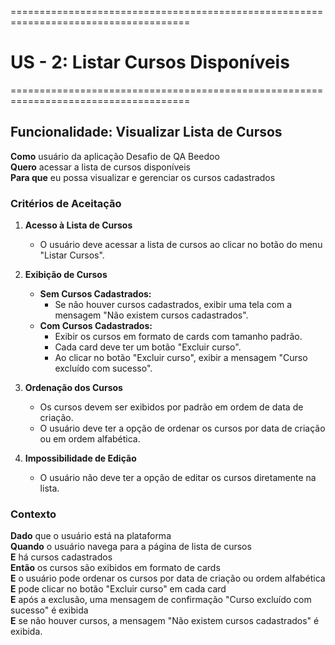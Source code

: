 =====================================================================================
# US - 2: Listar Cursos Disponíveis
=====================================================================================
## Funcionalidade: Visualizar Lista de Cursos

**Como** usuário da aplicação Desafio de QA Beedoo  
**Quero** acessar a lista de cursos disponíveis  
**Para que** eu possa visualizar e gerenciar os cursos cadastrados

### Critérios de Aceitação

1. **Acesso à Lista de Cursos**
   - O usuário deve acessar a lista de cursos ao clicar no botão do menu "Listar Cursos".

2. **Exibição de Cursos**
   - **Sem Cursos Cadastrados:**
     - Se não houver cursos cadastrados, exibir uma tela com a mensagem "Não existem cursos cadastrados".
   - **Com Cursos Cadastrados:**
     - Exibir os cursos em formato de cards com tamanho padrão.
     - Cada card deve ter um botão "Excluir curso".
     - Ao clicar no botão "Excluir curso", exibir a mensagem "Curso excluído com sucesso".

3. **Ordenação dos Cursos**
   - Os cursos devem ser exibidos por padrão em ordem de data de criação.
   - O usuário deve ter a opção de ordenar os cursos por data de criação ou em ordem alfabética.

4. **Impossibilidade de Edição**
   - O usuário não deve ter a opção de editar os cursos diretamente na lista.

### Contexto

**Dado** que o usuário está na plataforma   
**Quando** o usuário navega para a página de lista de cursos  
**E** há cursos cadastrados  
**Então** os cursos são exibidos em formato de cards  
**E** o usuário pode ordenar os cursos por data de criação ou ordem alfabética  
**E** pode clicar no botão "Excluir curso" em cada card  
**E** após a exclusão, uma mensagem de confirmação "Curso excluído com sucesso" é exibida  
**E** se não houver cursos, a mensagem "Não existem cursos cadastrados" é exibida.
